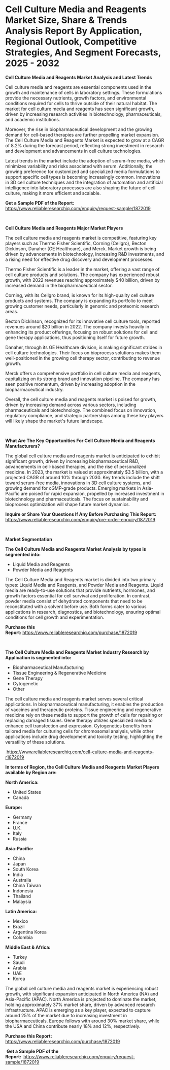 <p><h1>Cell Culture Media and Reagents Market Size, Share & Trends Analysis Report By Application, Regional Outlook, Competitive Strategies, And Segment Forecasts, 2025 - 2032</h1></p><p><strong>Cell Culture Media and Reagents Market Analysis and Latest Trends</strong></p>
<p><p>Cell culture media and reagents are essential components used in the growth and maintenance of cells in laboratory settings. These formulations provide the necessary nutrients, growth factors, and environmental conditions required for cells to thrive outside of their natural habitat. The market for cell culture media and reagents has seen significant growth, driven by increasing research activities in biotechnology, pharmaceuticals, and academic institutions. </p><p>Moreover, the rise in biopharmaceutical development and the growing demand for cell-based therapies are further propelling market expansion. The Cell Culture Media and Reagents Market is expected to grow at a CAGR of 8.2% during the forecast period, reflecting strong investment in research and development and advancements in cell culture technologies. </p><p>Latest trends in the market include the adoption of serum-free media, which minimizes variability and risks associated with serum. Additionally, the growing preference for customized and specialized media formulations to support specific cell types is becoming increasingly common. Innovations in 3D cell culture techniques and the integration of automation and artificial intelligence into laboratory processes are also shaping the future of cell culture, making it more efficient and scalable.</p></p>
<p><strong>Get a Sample PDF of the Report:&nbsp;</strong> <a href="https://www.reliableresearchiq.com/enquiry/request-sample/1872019?utm_campaign=3514&utm_medium=2&utm_source=Github&utm_content=ia&utm_term=13042025&utm_id=cell-culture-media-and-reagents">https://www.reliableresearchiq.com/enquiry/request-sample/1872019</a></p>
<p>&nbsp;</p>
<p><strong>Cell Culture Media and Reagents Major Market Players</strong></p>
<p><p>The cell culture media and reagents market is competitive, featuring key players such as Thermo Fisher Scientific, Corning (Cellgro), Becton Dickinson, Danaher (GE Healthcare), and Merck. Market growth is being driven by advancements in biotechnology, increasing R&D investments, and a rising need for effective drug discovery and development processes.</p><p>Thermo Fisher Scientific is a leader in the market, offering a vast range of cell culture products and solutions. The company has experienced robust growth, with 2022 revenues reaching approximately $40 billion, driven by increased demand in the biopharmaceutical sector.</p><p>Corning, with its Cellgro brand, is known for its high-quality cell culture products and systems. The company is expanding its portfolio to meet growing customer needs, particularly in genomic and proteomic research areas. </p><p>Becton Dickinson, recognized for its innovative cell culture tools, reported revenues around $20 billion in 2022. The company invests heavily in enhancing its product offerings, focusing on robust solutions for cell and gene therapy applications, thus positioning itself for future growth.</p><p>Danaher, through its GE Healthcare division, is making significant strides in cell culture technologies. Their focus on bioprocess solutions makes them well-positioned in the growing cell therapy sector, contributing to revenue growth.</p><p>Merck offers a comprehensive portfolio in cell culture media and reagents, capitalizing on its strong brand and innovation pipeline. The company has seen positive momentum, driven by increasing adoption in the biopharmaceutical industry.</p><p>Overall, the cell culture media and reagents market is poised for growth, driven by increasing demand across various sectors, including pharmaceuticals and biotechnology. The combined focus on innovation, regulatory compliance, and strategic partnerships among these key players will likely shape the market's future landscape.</p></p>
<p>&nbsp;</p>
<p><strong>What Are The Key Opportunities For Cell Culture Media and Reagents Manufacturers?</strong></p>
<p><p>The global cell culture media and reagents market is anticipated to exhibit significant growth, driven by increasing biopharmaceutical R&D, advancements in cell-based therapies, and the rise of personalized medicine. In 2023, the market is valued at approximately $3.5 billion, with a projected CAGR of around 10% through 2030. Key trends include the shift toward serum-free media, innovations in 3D cell culture systems, and growing demand for cGMP-grade products. Emerging markets in Asia-Pacific are poised for rapid expansion, propelled by increased investment in biotechnology and pharmaceuticals. The focus on sustainability and bioprocess optimization will shape future market dynamics.</p></p>
<p><strong>Inquire or Share Your Questions If Any Before Purchasing This Report:</strong> <a href="https://www.reliableresearchiq.com/enquiry/pre-order-enquiry/1872019?utm_campaign=3514&utm_medium=2&utm_source=Github&utm_content=ia&utm_term=13042025&utm_id=cell-culture-media-and-reagents">https://www.reliableresearchiq.com/enquiry/pre-order-enquiry/1872019</a></p>
<p>&nbsp;</p>
<p><strong>Market Segmentation</strong></p>
<p><strong>The Cell Culture Media and Reagents Market Analysis by types is segmented into:</strong></p>
<p><ul><li>Liquid Media and Reagents</li><li>Powder Media and Reagents</li></ul></p>
<p><p>The Cell Culture Media and Reagents market is divided into two primary types: Liquid Media and Reagents, and Powder Media and Reagents. Liquid media are ready-to-use solutions that provide nutrients, hormones, and growth factors essential for cell survival and proliferation. In contrast, powder media consist of dehydrated components that need to be reconstituted with a solvent before use. Both forms cater to various applications in research, diagnostics, and biotechnology, ensuring optimal conditions for cell growth and experimentation.</p></p>
<p><strong>Purchase this Report:&nbsp;</strong><a href="https://www.reliableresearchiq.com/purchase/1872019?utm_campaign=3514&utm_medium=2&utm_source=Github&utm_content=ia&utm_term=13042025&utm_id=cell-culture-media-and-reagents">https://www.reliableresearchiq.com/purchase/1872019</a></p>
<p>&nbsp;</p>
<p><strong>The Cell Culture Media and Reagents Market Industry Research by Application is segmented into:</strong></p>
<p><ul><li>Biopharmaceutical Manufacturing</li><li>Tissue Engineering & Regenerative Medicine</li><li>Gene Therapy</li><li>Cytogenetic</li><li>Other</li></ul></p>
<p><p>The cell culture media and reagents market serves several critical applications. In biopharmaceutical manufacturing, it enables the production of vaccines and therapeutic proteins. Tissue engineering and regenerative medicine rely on these media to support the growth of cells for repairing or replacing damaged tissues. Gene therapy utilizes specialized media to enhance cell transfection and expression. Cytogenetics benefits from tailored media for culturing cells for chromosomal analysis, while other applications include drug development and toxicity testing, highlighting the versatility of these solutions.</p></p>
<p><a href="https://www.reliableresearchiq.com/cell-culture-media-and-reagents-r1872019?utm_campaign=3514&utm_medium=2&utm_source=Github&utm_content=ia&utm_term=13042025&utm_id=cell-culture-media-and-reagents">&nbsp;https://www.reliableresearchiq.com/cell-culture-media-and-reagents-r1872019</a></p>
<p><strong>In terms of Region, the Cell Culture Media and Reagents Market Players available by Region are:</strong></p>
<p>
    <p> <strong> North America: </strong>
        <ul>
            <li>United States</li>
            <li>Canada</li>
        </ul>
        </p> 
    <p> <strong> Europe: </strong>
        <ul>
            <li>Germany</li>
            <li>France</li>
            <li>U.K.</li>
            <li>Italy</li>
            <li>Russia</li>
        </ul>
        </p> 
    <p> <strong> Asia-Pacific: </strong>
        <ul>
            <li>China</li>
            <li>Japan</li>
            <li>South Korea</li>
            <li>India</li>
            <li>Australia</li>
            <li>China Taiwan</li>
            <li>Indonesia</li>
            <li>Thailand</li>
            <li>Malaysia</li>
        </ul>
        </p> 
    <p> <strong> Latin America: </strong>
        <ul>
            <li>Mexico</li>
            <li>Brazil</li>
            <li>Argentina Korea</li>
            <li>Colombia</li>
        </ul>
        </p> 
    <p> <strong> Middle East & Africa: </strong>
        <ul>
            <li>Turkey</li>
            <li>Saudi</li>
            <li>Arabia</li>
            <li>UAE</li>
            <li>Korea</li>
        </ul>
    </p>
    </p>
<p><p>The global cell culture media and reagents market is experiencing robust growth, with significant expansion anticipated in North America (NA) and Asia-Pacific (APAC). North America is projected to dominate the market, holding approximately 37% market share, driven by advanced research infrastructure. APAC is emerging as a key player, expected to capture around 25% of the market due to increasing investment in biopharmaceuticals. Europe follows with around 30% market share, while the USA and China contribute nearly 18% and 12%, respectively.</p></p>
<p><strong>Purchase this Report: </strong><a href="https://www.reliableresearchiq.com/purchase/1872019?utm_campaign=3514&utm_medium=2&utm_source=Github&utm_content=ia&utm_term=13042025&utm_id=cell-culture-media-and-reagents">https://www.reliableresearchiq.com/purchase/1872019</a></p>
<p>&nbsp;<strong>Get a Sample PDF of the Report:&nbsp;&nbsp;</strong><a href="https://www.reliableresearchiq.com/enquiry/request-sample/1872019?utm_campaign=3514&utm_medium=2&utm_source=Github&utm_content=ia&utm_term=13042025&utm_id=cell-culture-media-and-reagents">https://www.reliableresearchiq.com/enquiry/request-sample/1872019</a></p>
<p><strong></strong></p>
<p><p></p><p></p><p></p></p>